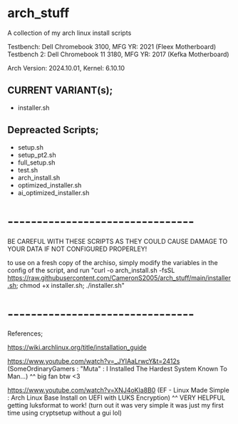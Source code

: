 # arch_stuff
A collection of my arch linux install scripts

Testbench: Dell Chromebook 3100, MFG YR: 2021 (Fleex Motherboard)
Testbench 2: Dell Chromebook 11 3180, MFG YR: 2017 (Kefka Motherboard)

Arch Version: 2024.10.01, Kernel: 6.10.10

## CURRENT VARIANT(s);
- installer.sh
 
## Depreacted Scripts;
- setup.sh
- setup_pt2.sh
- full_setup.sh
- test.sh
- arch_install.sh
- optimized_installer.sh
- ai_optimized_installer.sh
# -------------------------------- #

BE CAREFUL WITH THESE SCRIPTS AS THEY COULD CAUSE DAMAGE TO YOUR DATA IF NOT CONFIGURED PROPERLEY!

to use on a fresh copy of the archiso, simply modify the variables in the config of the script, and run "curl -o arch_install.sh -fsSL https://raw.githubusercontent.com/CameronS2005/arch_stuff/main/installer.sh; chmod +x installer.sh; ./installer.sh"

# -------------------------------- #

References;

https://wiki.archlinux.org/title/installation_guide

https://www.youtube.com/watch?v=_JYIAaLrwcY&t=2412s 
(SomeOrdinaryGamers : "Muta" : I Installed The Hardest System Known To Man...)
^^ big fan btw <3

https://www.youtube.com/watch?v=XNJ4oKla8B0 
(EF - Linux Made Simple : Arch Linux Base Install on UEFI with LUKS Encryption)
^^ VERY HELPFUL getting luksformat to work! (turn out it was very simple it was just my first time using cryptsetup without a gui lol)
